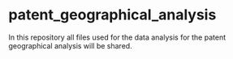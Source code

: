 # patent_geographical_analysis

In this repository all files used for the data analysis for the patent geographical analysis will be shared.

